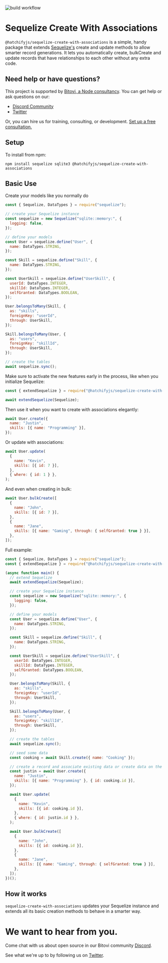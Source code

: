 ![build workflow](https://github.com/bitovi/sequelize-create-with-associations/actions/workflows/build.yml/badge.svg)

# Sequelize Create With Associations

`@hatchifyjs/sequelize-create-with-associations` is a simple, handy package that extends [Sequelize's](https://sequelize.org/) create and update methods to allow smarter record generations. It lets you automatically create, bulkCreate and update records that have relationships to each other without any extra code.

## Need help or have questions?

This project is supported by [Bitovi, a Node consultancy](https://www.bitovi.com/services/backend/nodejs-consulting). You can get help or ask questions on our:

- [Discord Community](https://discord.gg/J7ejFsZnJ4)
- [Twitter](https://twitter.com/bitovi)

Or, you can hire us for training, consulting, or development. [Set up a free consultation.](https://www.bitovi.com/services/backend/nodejs-consulting)

## Setup

To install from npm:

```
npm install sequelize sqlite3 @hatchifyjs/sequelize-create-with-associations
```

## Basic Use

Create your models like you normally do

```js
const { Sequelize, DataTypes } = require("sequelize");

// create your Sequelize instance
const sequelize = new Sequelize("sqlite::memory:", {
  logging: false,
});

// define your models
const User = sequelize.define("User", {
  name: DataTypes.STRING,
});

const Skill = sequelize.define("Skill", {
  name: DataTypes.STRING,
});

const UserSkill = sequelize.define("UserSkill", {
  userId: DataTypes.INTEGER,
  skillId: DataTypes.INTEGER,
  selfGranted: DataTypes.BOOLEAN,
});

User.belongsToMany(Skill, {
  as: "skills",
  foreignKey: "userId",
  through: UserSkill,
});

Skill.belongsToMany(User, {
  as: "users",
  foreignKey: "skillId",
  through: UserSkill,
});

// create the tables
await sequelize.sync();
```

Make sure to activate the new features early in the process, like when you initialize Sequelize:

```js
const { extendSequelize } = require("@hatchifyjs/sequelize-create-with-associations");

await extendSequelize(Sequelize);
```

Then use it when you want to create with associations elegantly:

```js
await User.create({
  name: "Justin",
  skills: [{ name: "Programming" }],
});
```

Or update with associations:

```js
await User.update(
  {
    name: "Kevin",
    skills: [{ id: 7 }],
  },
  { where: { id: 1 } },
);
```

And even when creating in bulk:

```js
await User.bulkCreate([
  {
    name: "John",
    skills: [{ id: 7 }],
  },
  {
    name: "Jane",
    skills: [{ name: "Gaming", through: { selfGranted: true } }],
  },
]);
```

Full example:

```js
const { Sequelize, DataTypes } = require("sequelize");
const { extendSequelize } = require("@hatchifyjs/sequelize-create-with-associations");

(async function main() {
  // extend Sequelize
  await extendSequelize(Sequelize);

  // create your Sequelize instance
  const sequelize = new Sequelize("sqlite::memory:", {
    logging: false,
  });

  // define your models
  const User = sequelize.define("User", {
    name: DataTypes.STRING,
  });

  const Skill = sequelize.define("Skill", {
    name: DataTypes.STRING,
  });

  const UserSkill = sequelize.define("UserSkill", {
    userId: DataTypes.INTEGER,
    skillId: DataTypes.INTEGER,
    selfGranted: DataTypes.BOOLEAN,
  });

  User.belongsToMany(Skill, {
    as: "skills",
    foreignKey: "userId",
    through: UserSkill,
  });

  Skill.belongsToMany(User, {
    as: "users",
    foreignKey: "skillId",
    through: UserSkill,
  });

  // create the tables
  await sequelize.sync();

  // seed some data
  const cooking = await Skill.create({ name: "Cooking" });

  // create a record and associate existing data or create data on the fly
  const justin = await User.create({
    name: "Justin",
    skills: [{ name: "Programming" }, { id: cooking.id }],
  });

  await User.update(
    {
      name: "Kevin",
      skills: [{ id: cooking.id }],
    },
    { where: { id: justin.id } },
  );

  await User.bulkCreate([
    {
      name: "John",
      skills: [{ id: cooking.id }],
    },
    {
      name: "Jane",
      skills: [{ name: "Gaming", through: { selfGranted: true } }],
    },
  ]);
})();
```

## How it works

`sequelize-create-with-associations` updates your Sequelize instance and extends all its basic creation methods to behave in a smarter way.

# We want to hear from you.

Come chat with us about open source in our Bitovi community [Discord](https://discord.gg/J7ejFsZnJ4).

See what we're up to by following us on [Twitter](https://twitter.com/bitovi).
